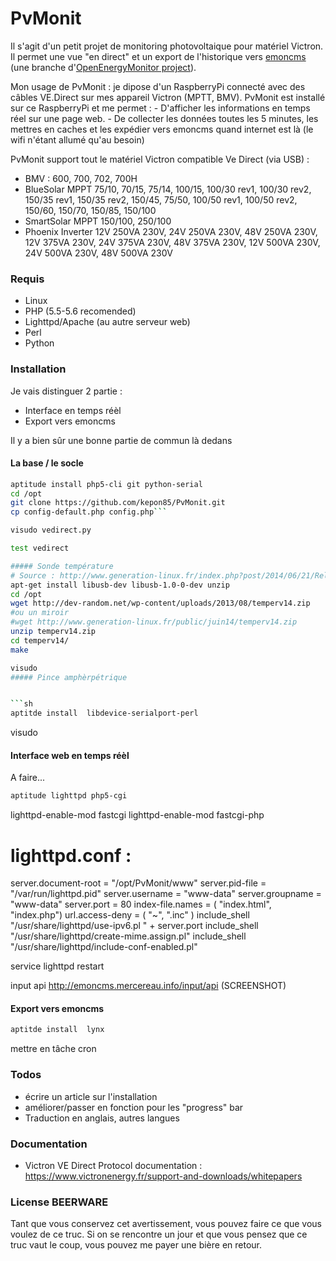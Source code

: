# PvMonit

Il s'agit d'un petit projet de monitoring photovoltaique pour matériel Victron. Il permet une vue "en direct" et un export de l'historique vers [emoncms](https://openenergymonitor.org/emon/emoncms) (une branche d'[OpenEnergyMonitor project](http://openenergymonitor.org)).
 
Mon usage de PvMonit : je dipose d'un RaspberryPi connecté avec des câbles VE.Direct sur mes appareil Victron (MPTT, BMV). PvMonit est installé sur ce RaspberryPi et me permet : 
    - D'afficher les informations en temps réel sur une page web.
    - De collecter les données toutes les 5 minutes, les mettres en caches et les expédier vers emoncms quand internet est là (le wifi n'étant allumé qu'au besoin)

PvMonit support tout le matériel Victron compatible Ve Direct (via USB) : 
  *  BMV : 600, 700, 702, 700H
  *  BlueSolar MPPT 75/10, 70/15, 75/14, 100/15, 100/30 rev1, 100/30 rev2, 150/35 rev1, 150/35 rev2, 150/45, 75/50, 100/50 rev1, 100/50 rev2, 150/60, 150/70, 150/85, 150/100
  *  SmartSolar MPPT 150/100,  250/100
  *  Phoenix Inverter 12V 250VA 230V, 24V 250VA 230V, 48V 250VA 230V, 12V 375VA 230V, 24V 375VA 230V, 48V 375VA 230V, 12V 500VA 230V, 24V 500VA 230V, 48V 500VA 230V

### Requis

  * Linux
  * PHP (5.5-5.6 recomended)
  * Lighttpd/Apache (au autre serveur web)
  * Perl
  * Python

### Installation

Je vais distinguer 2 partie :
  * Interface en temps réèl
  * Export vers emoncms

Il y a bien sûr une bonne partie de commun là dedans

#### La base / le socle

```sh
aptitude install php5-cli git python-serial
cd /opt
git clone https://github.com/kepon85/PvMonit.git
cp config-default.php config.php```

visudo vedirect.py

test vedirect

##### Sonde température
# Source : http://www.generation-linux.fr/index.php?post/2014/06/21/Relever-et-grapher-la-temp%C3%A9rature-de-sa-maison-sur-Debian
apt-get install libusb-dev libusb-1.0-0-dev unzip
cd /opt
wget http://dev-random.net/wp-content/uploads/2013/08/temperv14.zip
#ou un miroir
#wget http://www.generation-linux.fr/public/juin14/temperv14.zip
unzip temperv14.zip
cd temperv14/
make

visudo 
##### Pince amphèrpétrique 


```sh
aptitde install  libdevice-serialport-perl
```

visudo

#### Interface web en temps réèl

A faire...

```sh
aptitude lighttpd php5-cgi 
```

lighttpd-enable-mod fastcgi
lighttpd-enable-mod fastcgi-php


# lighttpd.conf : 

server.document-root        = "/opt/PvMonit/www"
server.pid-file             = "/var/run/lighttpd.pid"
server.username             = "www-data"
server.groupname            = "www-data"
server.port                 = 80
index-file.names            = ( "index.html", "index.php")
url.access-deny             = ( "~", ".inc" )
include_shell "/usr/share/lighttpd/use-ipv6.pl " + server.port
include_shell "/usr/share/lighttpd/create-mime.assign.pl"
include_shell "/usr/share/lighttpd/include-conf-enabled.pl"

service lighttpd restart


input api http://emoncms.mercereau.info/input/api
(SCREENSHOT)

#### Export vers emoncms

```sh
aptitde install  lynx 
```




mettre en tâche cron


### Todos

 - écrire un article sur l'installation
 - améliorer/passer en fonction pour les "progress" bar
 - Traduction en anglais, autres langues

### Documentation

  - Victron VE Direct Protocol documentation : https://www.victronenergy.fr/support-and-downloads/whitepapers

### License BEERWARE

Tant que vous conservez cet avertissement, vous pouvez faire ce que vous voulez de ce truc. Si on se rencontre un jour et que vous pensez que ce truc vaut le coup, vous pouvez me payer une bière en retour. 
